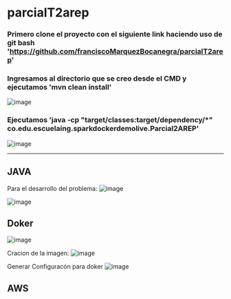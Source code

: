 # parcialT2arep

### Primero clone el proyecto con el siguiente link haciendo uso de git bash 'https://github.com/franciscoMarquezBocanegra/parcialT2arep'
### Ingresamos al directorio que se creo desde el CMD y ejecutamos 'mvn clean install'
![image](https://github.com/franciscoMarquezBocanegra/parcialT2arep/assets/98216991/4d15cf74-834b-4fe7-b479-c0924ce49adb)

### Ejecutamos 'java -cp "target/classes:target/dependency/*" co.edu.escuelaing.sparkdockerdemolive.Parcial2AREP'
![image](https://github.com/franciscoMarquezBocanegra/parcialT2arep/assets/98216991/71a32929-d50a-4f67-b1a0-1f9f5b65cf68)


------------------------------------------------------------------------------------------------------------------------

## JAVA
Para el desarrollo del problema:
![image](https://github.com/franciscoMarquezBocanegra/parcialT2arep/assets/98216991/0a87b815-6985-4815-9307-ae29d9ec3e35)



![image](https://github.com/franciscoMarquezBocanegra/parcialT2arep/assets/98216991/dac795f5-4f03-4810-9eba-2895be93da97)


## Doker 

![image](https://github.com/franciscoMarquezBocanegra/parcialT2arep/assets/98216991/fbd84315-c86d-41fe-974f-d50f3e2444de)

Cracion de la imagen:
![image](https://github.com/franciscoMarquezBocanegra/parcialT2arep/assets/98216991/5833531d-81ff-49b8-977c-7d93edefd4df)


Generar Configuracón para doker 
![image](https://github.com/franciscoMarquezBocanegra/parcialT2arep/assets/98216991/83a70c39-153f-45be-9026-3fc1557acb2d)



## AWS

